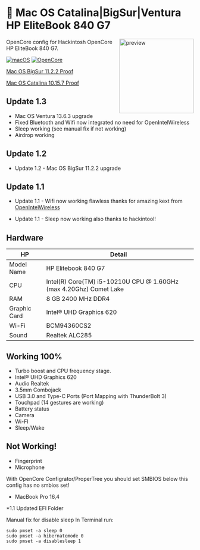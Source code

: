 
#  Mac OS Catalina|BigSur|Ventura HP EliteBook 840 G7
<img align="right" src="https://i.loli.net/2021/02/17/KqIEFsp6SjneLTY.png" width="200px" alt="preview">

OpenCore config for Hackintosh OpenCore HP EliteBook 840 G7.

[![macOS](https://img.shields.io/badge/macos-catalina-brightgreen.svg)](https://support.apple.com/en-us/HT211683)
[![OpenCore](https://img.shields.io/badge/OpenCore-0.6.6-9cf)](https://github.com/acidanthera/OpenCorePkg)

[Mac OS BigSur 11.2.2 Proof](https://i.ibb.co/fHnRvQd/43-C318-D7-F6-C1-4505-98-F3-BE59228-B5-A48.png)

[Mac OS Catalina 10.15.7 Proof](https://i.imgur.com/hLVxbfj.png)

</details>

## Update 1.3 
- Mac OS Ventura 13.6.3 upgrade
- Fixed Bluetooth and Wifi now integrated no need for OpenIntelWireless
- Sleep working (see manual fix if not working)
- Airdrop working

## Update 1.2

- Update 1.2 - Mac OS BigSur 11.2.2 upgrade

## Update 1.1 


- Update 1.1 - Wifi now working flawless thanks for amazing kext from [OpenIntelWireless](https://github.com/OpenIntelWireless/itlwm)

- Update 1.1 - Sleep now working also thanks to hackintool! 
<!-- omit in toc -->
## Hardware

| **HP** | Detail                                                  |
| ------------------- | ------------------------------------------- |
| Model Name      | HP Elitebook 840 G7      |
| CPU              | Intel(R) Core(TM) i5-10210U CPU @ 1.60GHz (max 4.20Ghz) Comet Lake             |
| RAM           | 8 GB 2400 MHz DDR4    |
| Graphic Card | Intel® UHD Graphics 620                     |
| Wi-Fi             | BCM94360CS2 |
| Sound       | Realtek ALC285                       |

## Working 100% 

- Turbo boost and CPU frequency stage.
- Intel® UHD Graphics 620
- Audio Realtek
- 3.5mm Combojack
- USB 3.0 and Type-C Ports (Port Mapping with ThunderBolt 3)
- Touchpad (14 gestures are working)
- Battery status
- Camera
- Wi-FI
- Sleep/Wake

## Not Working!
- Fingerprint
- Microphone

With OpenCore Configrator/ProperTree you should set SMBIOS below this config has no smbios set!
  - MacBook Pro 16,4


*1.1 Updated EFI Folder


Manual fix for disable sleep 
In Terminal run:
```
sudo pmset -a sleep 0
sudo pmset -a hibernatemode 0
sudo pmset -a disablesleep 1
